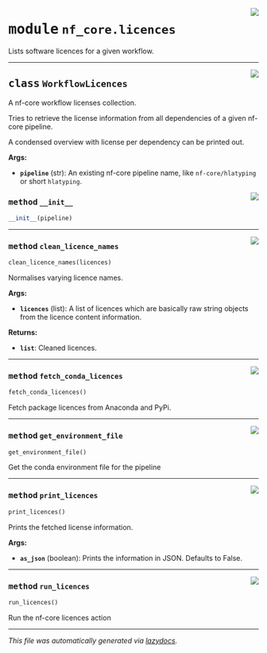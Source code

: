 <!-- markdownlint-disable -->

<a href="../../../../../../tools/nf_core/licences.py#L0"><img align="right" style="float:right;" src="https://img.shields.io/badge/-source-cccccc?style=flat-square"></a>

# <kbd>module</kbd> `nf_core.licences`

Lists software licences for a given workflow.

---

<a href="../../../../../../tools/nf_core/licences.py#L22"><img align="right" style="float:right;" src="https://img.shields.io/badge/-source-cccccc?style=flat-square"></a>

## <kbd>class</kbd> `WorkflowLicences`

A nf-core workflow licenses collection.

Tries to retrieve the license information from all dependencies of a given nf-core pipeline.

A condensed overview with license per dependency can be printed out.

**Args:**

- <b>`pipeline`</b> (str): An existing nf-core pipeline name, like `nf-core/hlatyping` or short `hlatyping`.

<a href="../../../../../../tools/nf_core/licences.py#L35"><img align="right" style="float:right;" src="https://img.shields.io/badge/-source-cccccc?style=flat-square"></a>

### <kbd>method</kbd> `__init__`

```python
__init__(pipeline)
```

---

<a href="../../../../../../tools/nf_core/licences.py#L104"><img align="right" style="float:right;" src="https://img.shields.io/badge/-source-cccccc?style=flat-square"></a>

### <kbd>method</kbd> `clean_licence_names`

```python
clean_licence_names(licences)
```

Normalises varying licence names.

**Args:**

- <b>`licences`</b> (list): A list of licences which are basically raw string objects from the licence content information.

**Returns:**

- <b>`list`</b>: Cleaned licences.

---

<a href="../../../../../../tools/nf_core/licences.py#L69"><img align="right" style="float:right;" src="https://img.shields.io/badge/-source-cccccc?style=flat-square"></a>

### <kbd>method</kbd> `fetch_conda_licences`

```python
fetch_conda_licences()
```

Fetch package licences from Anaconda and PyPi.

---

<a href="../../../../../../tools/nf_core/licences.py#L52"><img align="right" style="float:right;" src="https://img.shields.io/badge/-source-cccccc?style=flat-square"></a>

### <kbd>method</kbd> `get_environment_file`

```python
get_environment_file()
```

Get the conda environment file for the pipeline

---

<a href="../../../../../../tools/nf_core/licences.py#L126"><img align="right" style="float:right;" src="https://img.shields.io/badge/-source-cccccc?style=flat-square"></a>

### <kbd>method</kbd> `print_licences`

```python
print_licences()
```

Prints the fetched license information.

**Args:**

- <b>`as_json`</b> (boolean): Prints the information in JSON. Defaults to False.

---

<a href="../../../../../../tools/nf_core/licences.py#L44"><img align="right" style="float:right;" src="https://img.shields.io/badge/-source-cccccc?style=flat-square"></a>

### <kbd>method</kbd> `run_licences`

```python
run_licences()
```

Run the nf-core licences action

---

_This file was automatically generated via [lazydocs](https://github.com/ml-tooling/lazydocs)._
